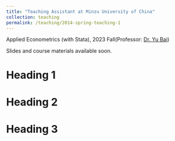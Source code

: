 ```yaml
---
title: "Teaching Assistant at Minzu University of China"
collection: teaching
permalink: /teaching/2014-spring-teaching-1
---
```


Applied Econometrics (with Stata), 2023 Fall(Professor: [Dr. Yu Bai](https://eco.muc.edu.cn/info/1373/3467.htm))

Slides and course materials available soon.

Heading 1
======

Heading 2
======

Heading 3
======
